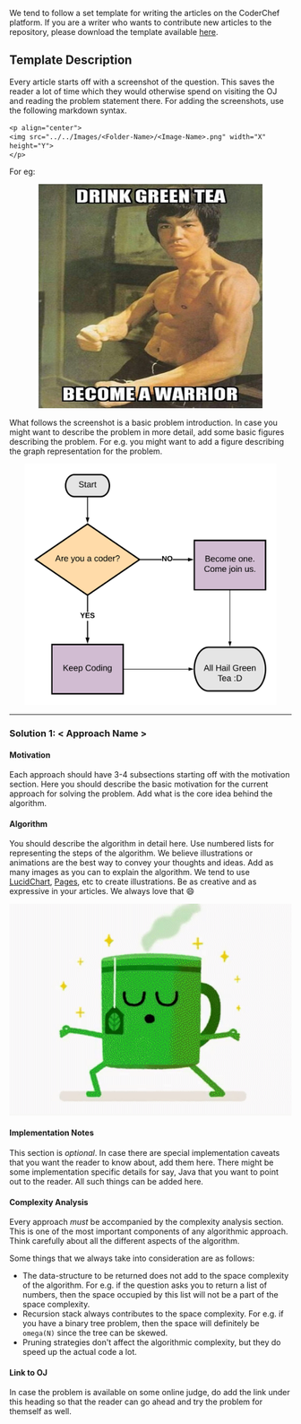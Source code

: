 We tend to follow a set template for writing the articles on the CoderChef platform. If you are a writer who wants to contribute new articles to the repository, please download the template available [here](template.md).

## Template Description

Every article starts off with a screenshot of the question. This saves the reader a lot of time which they would otherwise spend on visiting the OJ and reading the problem statement there. For adding the screenshots, use the following markdown syntax.

```
<p align="center">
<img src="../../Images/<Folder-Name>/<Image-Name>.png" width="X" height="Y">
</p>
```
For eg:

<p align="center">
<img src="../Images/Template/template_image_1.jpg" width="400" height="400">
</p>

What follows the screenshot is a basic problem introduction. In case you might want to describe the problem in more detail, add some basic figures describing the problem. For e.g. you might want to add a figure describing the graph representation for the problem.
<p align="center">
<img src="../Images/Template/template_image_2.png" width="450">
</p>

---
### Solution 1: < Approach Name >

#### Motivation

Each approach should have 3-4 subsections starting off with the motivation section. Here you should describe the basic motivation for the current approach for solving the problem. Add what is the core idea behind the algorithm.

#### Algorithm

You should describe the algorithm in detail here. Use numbered lists for representing the steps of the algorithm.
We believe illustrations or animations are the best way to convey your thoughts and ideas. Add as many images as you can to explain the algorithm. We tend to use [LucidChart](http://lucidchart.com), [Pages](https://www.apple.com/pages/), etc to create illustrations. Be as creative and as expressive in your articles. We always love that :smile:
<p align="center">
<img src="../Images/Template/template_image_3.gif" width="600">
</p>


#### Implementation Notes

This section is *optional*. In case there are special implementation caveats that you want the reader to know about, add them here. There might be some implementation specific details for say, Java that you want to point out to the reader. All such things can be added here.

#### Complexity Analysis

Every approach *must* be accompanied by the complexity analysis section. This is one of the most important components of any algorithmic approach. Think carefully about all the different aspects of the algorithm.

Some things that we always take into consideration are as follows:

* The data-structure to be returned does not add to the space complexity of the algorithm. For e.g. if the question asks you to return a list of numbers, then the space occupied by this list will not be a part of the space complexity.
* Recursion stack always contributes to the space complexity. For e.g. if you have a binary tree problem, then the space will definitely be `omega(N)` since the tree can be skewed.
* Pruning strategies don't affect the algorithmic complexity, but they do speed up the actual code a lot.

#### Link to OJ

In case the problem is available on some online judge, do add the link under this heading so that the reader can go ahead and try the problem for themself as well.
